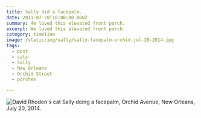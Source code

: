 ```yaml
---
title: Sally did a facepalm.
date: 2011-07-20T18:00:00.000Z
summary: 4e loved this elevated front porch.
excerpt: We loved this elevated front porch.
category: timeline
image: /static/img/sally/sally-facepalm-orchid-jul-20-2014.jpg
tags:
  - post 
  - cats
  - Sally
  - New Orleans
  - Orchid Street
  - porches

---
```


![David Rhoden's cat Sally doing a facepalm, Orchid Avenue, New Orleans, July 20, 2014.](/static/img/sally/sally-facepalm-orchid-jul-20-2014.jpg.jpg)